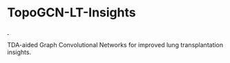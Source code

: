 # TopoGCN-LT-Insights
<p align="left">
  <a href="https://opensource.org/license/mit/">
    <img src="https://img.shields.io/badge/License-MIT-green" alt="">
  </a>
  <a href="https://www.mdpi.com/openaccess">
    <img src="https://img.shields.io/badge/Doi-10.3390/math11244916-blue" alt="">
  </a>
</p>

TDA-aided Graph Convolutional Networks for improved lung transplantation insights.
